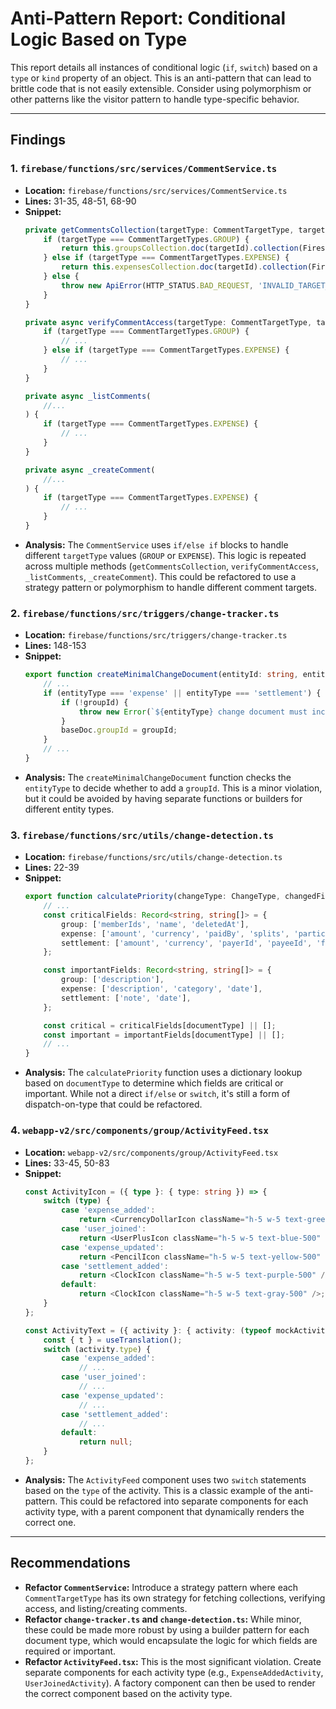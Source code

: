 # Anti-Pattern Report: Conditional Logic Based on Type

This report details all instances of conditional logic (`if`, `switch`) based on a `type` or `kind` property of an object. This is an anti-pattern that can lead to brittle code that is not easily extensible. Consider using polymorphism or other patterns like the visitor pattern to handle type-specific behavior.

---

## Findings

### 1. `firebase/functions/src/services/CommentService.ts`

- **Location:** `firebase/functions/src/services/CommentService.ts`
- **Lines:** 31-35, 48-51, 68-90
- **Snippet:**
  ```typescript
  private getCommentsCollection(targetType: CommentTargetType, targetId: string) {
      if (targetType === CommentTargetTypes.GROUP) {
          return this.groupsCollection.doc(targetId).collection(FirestoreCollections.COMMENTS);
      } else if (targetType === CommentTargetTypes.EXPENSE) {
          return this.expensesCollection.doc(targetId).collection(FirestoreCollections.COMMENTS);
      } else {
          throw new ApiError(HTTP_STATUS.BAD_REQUEST, 'INVALID_TARGET_TYPE', 'Invalid target type');
      }
  }

  private async verifyCommentAccess(targetType: CommentTargetType, targetId: string, userId: string, groupId?: string): Promise<void> {
      if (targetType === CommentTargetTypes.GROUP) {
          // ...
      } else if (targetType === CommentTargetTypes.EXPENSE) {
          // ...
      }
  }

  private async _listComments(
      //...
  ) {
      if (targetType === CommentTargetTypes.EXPENSE) {
          // ...
      }
  }

  private async _createComment(
      //...
  ) {
      if (targetType === CommentTargetTypes.EXPENSE) {
          // ...
      }
  }
  ```
- **Analysis:** The `CommentService` uses `if/else if` blocks to handle different `targetType` values (`GROUP` or `EXPENSE`). This logic is repeated across multiple methods (`getCommentsCollection`, `verifyCommentAccess`, `_listComments`, `_createComment`). This could be refactored to use a strategy pattern or polymorphism to handle different comment targets.

### 2. `firebase/functions/src/triggers/change-tracker.ts`

- **Location:** `firebase/functions/src/triggers/change-tracker.ts`
- **Lines:** 148-153
- **Snippet:**
  ```typescript
  export function createMinimalChangeDocument(entityId: string, entityType: 'group' | 'expense' | 'settlement', changeType: ChangeType, affectedUsers: string[], groupId?: string): Record<string, any> {
      // ...
      if (entityType === 'expense' || entityType === 'settlement') {
          if (!groupId) {
              throw new Error(`${entityType} change document must include groupId`);
          }
          baseDoc.groupId = groupId;
      }
      // ...
  }
  ```
- **Analysis:** The `createMinimalChangeDocument` function checks the `entityType` to decide whether to add a `groupId`. This is a minor violation, but it could be avoided by having separate functions or builders for different entity types.

### 3. `firebase/functions/src/utils/change-detection.ts`

- **Location:** `firebase/functions/src/utils/change-detection.ts`
- **Lines:** 22-39
- **Snippet:**
  ```typescript
  export function calculatePriority(changeType: ChangeType, changedFields: string[], documentType: 'group' | 'expense' | 'settlement'): ChangePriority {
      // ...
      const criticalFields: Record<string, string[]> = {
          group: ['memberIds', 'name', 'deletedAt'],
          expense: ['amount', 'currency', 'paidBy', 'splits', 'participants', 'deletedAt'],
          settlement: ['amount', 'currency', 'payerId', 'payeeId', 'from', 'to'],
      };

      const importantFields: Record<string, string[]> = {
          group: ['description'],
          expense: ['description', 'category', 'date'],
          settlement: ['note', 'date'],
      };

      const critical = criticalFields[documentType] || [];
      const important = importantFields[documentType] || [];
      // ...
  }
  ```
- **Analysis:** The `calculatePriority` function uses a dictionary lookup based on `documentType` to determine which fields are critical or important. While not a direct `if/else` or `switch`, it's still a form of dispatch-on-type that could be refactored.

### 4. `webapp-v2/src/components/group/ActivityFeed.tsx`

- **Location:** `webapp-v2/src/components/group/ActivityFeed.tsx`
- **Lines:** 33-45, 50-83
- **Snippet:**
  ```typescript
  const ActivityIcon = ({ type }: { type: string }) => {
      switch (type) {
          case 'expense_added':
              return <CurrencyDollarIcon className="h-5 w-5 text-green-500" />;
          case 'user_joined':
              return <UserPlusIcon className="h-5 w-5 text-blue-500" />;
          case 'expense_updated':
              return <PencilIcon className="h-5 w-5 text-yellow-500" />;
          case 'settlement_added':
              return <ClockIcon className="h-5 w-5 text-purple-500" />;
          default:
              return <ClockIcon className="h-5 w-5 text-gray-500" />;
      }
  };

  const ActivityText = ({ activity }: { activity: (typeof mockActivity)[0] }) => {
      const { t } = useTranslation();
      switch (activity.type) {
          case 'expense_added':
              // ...
          case 'user_joined':
              // ...
          case 'expense_updated':
              // ...
          case 'settlement_added':
              // ...
          default:
              return null;
      }
  };
  ```
- **Analysis:** The `ActivityFeed` component uses two `switch` statements based on the `type` of the activity. This is a classic example of the anti-pattern. This could be refactored into separate components for each activity type, with a parent component that dynamically renders the correct one.

---

## Recommendations

- **Refactor `CommentService`:** Introduce a strategy pattern where each `CommentTargetType` has its own strategy for fetching collections, verifying access, and listing/creating comments.
- **Refactor `change-tracker.ts` and `change-detection.ts`:** While minor, these could be made more robust by using a builder pattern for each document type, which would encapsulate the logic for which fields are required or important.
- **Refactor `ActivityFeed.tsx`:** This is the most significant violation. Create separate components for each activity type (e.g., `ExpenseAddedActivity`, `UserJoinedActivity`). A factory component can then be used to render the correct component based on the activity type.
